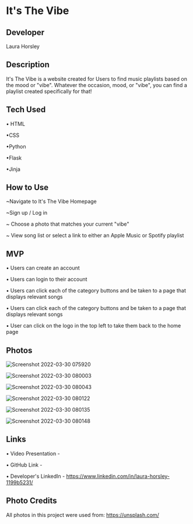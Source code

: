 # It's The Vibe

## Developer
Laura Horsley

## Description
It's The Vibe is a website created for Users to find music playlists based on the mood or "vibe".
Whatever the occasion, mood, or "vibe", you can find a playlist created specifically for that!

## Tech Used
• HTML

•CSS

•Python

•Flask

•Jinja


## How to Use
~Navigate to It's The Vibe Homepage

~Sign up / Log in

~ Choose a photo that matches your current "vibe"

~ View song list or select a link to either an Apple Music or Spotify playlist


## MVP
• Users can create an account

• Users can login to their account

• Users can click each of the category buttons and be taken to a page that displays relevant songs

• Users can click each of the category buttons and be taken to a page that displays relevant songs

• User can click on the logo in the top left to take them back to the home page


## Photos
![Screenshot 2022-03-30 075920](https://user-images.githubusercontent.com/99216496/160866643-b986c92e-e362-456e-a882-4daa460ca3ef.png)


![Screenshot 2022-03-30 080003](https://user-images.githubusercontent.com/99216496/160866698-14c6e7d2-49d1-4d46-a531-0905dcb4bab8.png)


![Screenshot 2022-03-30 080043](https://user-images.githubusercontent.com/99216496/160866728-c382be5c-10dc-4fb1-8249-e8168303038c.png)


![Screenshot 2022-03-30 080122](https://user-images.githubusercontent.com/99216496/160866757-8ebbf7b6-95d1-461d-9355-f82a32fda613.png)


![Screenshot 2022-03-30 080135](https://user-images.githubusercontent.com/99216496/160866788-890d1904-d260-4124-ad1f-97d9b3ed652f.png)


![Screenshot 2022-03-30 080148](https://user-images.githubusercontent.com/99216496/160866809-dff8e9e1-d022-4e9c-a90e-01523f550c7c.png)



## Links
• Video Presentation -

• GitHub Link - 

• Developer's LinkedIn - https://www.linkedin.com/in/laura-horsley-1199b5231/

## Photo Credits
All photos in this project were used from: https://unsplash.com/
